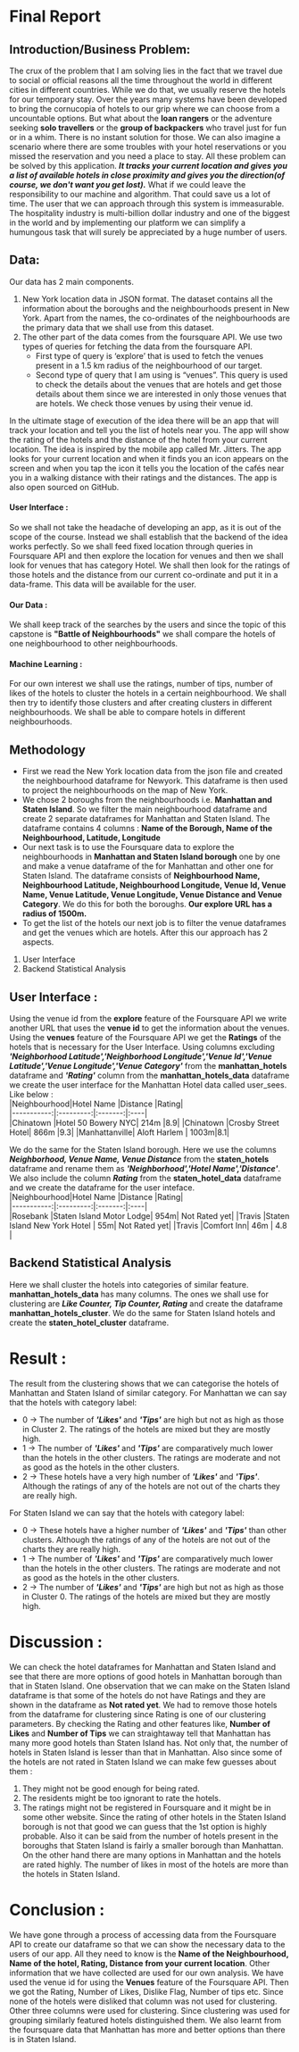 # Final Report
## Introduction/Business Problem:
The crux of the problem that I am solving lies in the fact that we travel due to social or official reasons all the time throughout the world in different cities in different countries. While we do that, we usually reserve the hotels for our temporary stay. Over the years many systems have been developed to bring the cornucopia of hotels to our grip where we can choose from a uncountable options.
But what about the **loan rangers** or the adventure seeking **solo travellers** or the **group of backpackers** who travel just for fun or in a whim. There is no instant solution for those.
We can also imagine a scenario where there are some troubles with your hotel reservations or you missed the reservation and you need a place to stay. All these problem can be solved by this application.
***It tracks your current location and gives you a list of available hotels in close proximity and gives you the direction(of course, we don't want you get lost).***
What if we could leave the responsibility to our machine and algorithm. That could save us a lot of time. The user that we can approach through this system is immeasurable. The hospitality industry is multi-billion dollar industry and one of the biggest in the world and by implementing our platform we can simplify a humungous task that will surely be appreciated by a huge number of users.
## Data:
Our data has 2 main components.
1.	New York location data in JSON format. The dataset contains all the information about the boroughs and the neighbourhoods present in New York. Apart from the names, the co-ordinates of the neighbourhoods are the primary data that we shall use from this dataset.
2.	The other part of the data comes from the foursquare API. We use two types of queries for fetching the data from the foursquare API.
	 - First type of query is ‘explore’ that is used to fetch the venues present in a 1.5 km radius of the neighbourhood of our target.
	 - Second type of query that I am using is “venues”. This query is used to check the details about the venues that are hotels and get those details about them since we are interested in only those venues that are hotels. We check those venues by using their venue id.

In the ultimate stage of execution of the idea there will be an app that will track your location and tell you the list of hotels near you. The app will show the rating of the hotels and the distance of the hotel from your current location. The idea is inspired by the mobile app called Mr. Jitters. The app looks for your current location and when it finds you an icon appears on the screen and when you tap the icon it tells you the location of the cafés near you in a walking distance with their ratings and the distances. The app is also open sourced on GitHub.
#### User Interface :
So we shall not take the headache of developing an app, as it is out of the scope of the course. Instead we shall establish that the backend of the idea works perfectly. So we shall feed fixed location through queries in Foursquare API and then explore the location for venues and then we shall look for venues that has category Hotel. We shall then look for the ratings of those hotels and the distance from our current co-ordinate and put it in a data-frame. This data will be available for the user.
#### Our Data :
We shall keep track of the searches by the users and since the topic of this capstone is **"Battle of Neighbourhoods"** we shall compare the hotels of one neighbourhood to other neighbourhoods.
#### Machine Learning :
For our own interest we shall use the ratings, number of tips, number of likes of the hotels to cluster the hotels in a certain neighbourhood. We shall then try to identify those clusters and after creating clusters in different neighbourhoods. We shall be able to compare hotels in different neighbourhoods.
## Methodology
- First we read the New York location data from the json file and created the neighbourhood dataframe for Newyork. This dataframe is then used to project the neighbourhoods on the map of New York.
- We chose 2 boroughs from the neighbourhoods i.e. **Manhattan and Staten Island**. So we filter the main neighbourhood dataframe and create 2 separate dataframes for Manhattan and Staten Island. The dataframe contains 4 columns : **Name of the Borough, Name of the Neighbourhood, Latitude, Longitude**
- Our next task is to use the Foursquare data to explore the neighbourhoods in **Manhattan and Staten Island borough** one by one and make a venue dataframe of the for Manhattan and other one for Staten Island. The dataframe consists of **Neighbourhood Name,	Neighbourhood Latitude,	Neighbourhood Longitude,	Venue Id,	Venue Name,	Venue Latitude,	Venue Longitude,	Venue Distance and Venue Category**. We do this for both the boroughs. **Our explore URL has a radius of 1500m.**
- To get the list of the hotels our next job is to filter the venue dataframes and get the venues which are hotels.
After this our approach has 2 aspects.
1. User Interface				
2. Backend Statistical Analysis
## User Interface :
Using the venue id from the **explore** feature of the Foursquare API we write another URL that uses the **venue id** to get the information about the venues. Using the **venues** feature of the Foursquare API we get the **Ratings** of the hotels that is necessary for the User Interface. Using columns excluding ***'Neighborhood Latitude','Neighborhood Longitude','Venue Id','Venue Latitude','Venue Longitude','Venue Category'*** from the **manhattan_hotels** dataframe and ***'Rating'*** column from the **manhattan_hotels_data** dataframe we create the user interface for the Manhattan Hotel data called user_sees. Like below :				
|Neighbourhood|Hotel Name	|Distance	|Rating|					
|-----------:|:---------:|:-------:|:----|					
|Chinatown	  |Hotel 50 Bowery NYC|	214m |8.9|
|Chinatown	  |Crosby Street Hotel|	866m |9.3|
|Manhattanville|	Aloft Harlem    |	1003m|8.1|

We do the same for the Staten Island borough. Here we use the columns ***Neighborhood, Venue Name, Venue Distance*** from the **staten_hotels** dataframe and rename them as ***'Neighborhood','Hotel Name','Distance'***. We also include the column ***Rating*** from the **staten_hotel_data** dataframe and we create the dataframe for the user inteface.					
|Neighbourhood|Hotel Name	|Distance	|Rating|				
|-----------:|:---------:|:-------:|:----|				
|Rosebank     |Staten Island Motor Lodge|	954m|	Not Rated yet|
|Travis	      |Staten Island New York Hotel |	55m|	Not Rated yet|
|Travis	      |Comfort Inn|	46m     |	4.8 |

## Backend Statistical Analysis
Here we shall cluster the hotels into categories of similar feature.
**manhattan_hotels_data** has many columns. The ones we shall use for clustering are ***Like Counter,	Tip Counter,	Rating*** and create the dataframe **manhattan_hotels_cluster**.
We do the same for Staten Island hotels and create the **staten_hotel_cluster** dataframe.
# Result :
The result from the clustering shows that we can categorise the hotels of Manhattan and Staten Island of similar category.
For Manhattan we can say that the hotels with category label:
- 0 -> The number of ***'Likes'*** and ***'Tips'*** are high but not as high as those in Cluster 2. The ratings of the hotels are mixed but they are mostly high.					
- 1 -> The number of ***'Likes'*** and ***'Tips'*** are comparatively much lower than the hotels in the other clusters. The ratings are moderate and not as good as the hotels in the other clusters.
- 2 -> These hotels have a very high number of ***'Likes'*** and ***'Tips'***. Although the ratings of any of the hotels are not out of the charts they are really high.

For Staten Island we can say that the hotels with category label:
- 0 -> These hotels have a higher number of ***'Likes'*** and ***'Tips'*** than other clusters. Although the ratings of any of the hotels are not out of the charts they are really high.
- 1 -> The number of ***'Likes'*** and ***'Tips'*** are comparatively much lower than the hotels in the other clusters. The ratings are moderate and not as good as the hotels in the other clusters.
- 2 -> The number of ***'Likes'*** and ***'Tips'*** are high but not as high as those in Cluster 0. The ratings of the hotels are mixed but they are mostly high.

# Discussion :
We can check the hotel dataframes for Manhattan and Staten Island and see that there are more options of good hotels in Manhattan borough than that in Staten Island. One observation that we can make on the Staten Island dataframe is that some of the hotels do not have Ratings and they are shown in the dataframe as **Not rated yet**. We had to remove those hotels from the dataframe for clustering since Rating is one of our clustering parameters.
By checking the Rating and other features like, **Number of Likes** and **Number of Tips** we can straightaway tell that Manhattan has many more good hotels than Staten Island has. Not only that, the number of hotels in Staten Island is lesser than that in Manhattan. Also since some of the hotels are not rated in Staten Island we can make few guesses about them :
1. They might not be good enough for being rated.
2. The residents might be too ignorant to rate the hotels.
3. The ratings might not be registered in Foursquare and it might be in some other website.
Since the rating of other hotels in the Staten Island borough is not that good we can guess that the 1st option is highly probable. Also it can be said from the number of hotels present in the boroughs that Staten Island is fairly a smaller borough than Manhattan.
On the other hand there are many options in Manhattan and the hotels are rated highly. The number of likes in most of the hotels are more than the hotels in Staten Island.

# Conclusion :
We have gone through a process of accessing data from the Foursquare API to create our dataframe so that we can show the necessary data to the users of our app. All they need to know is the **Name of the Neighbourhood, Name of the hotel, Rating, Distance from your current location**. Other information that we have collected are used for our own analysis. We have used the venue id for using the **Venues** feature of the Foursquare API. Then we got the Rating, Number of Likes, Dislike Flag, Number of tips etc. Since none of the hotels were disliked that column was not used for clustering. Other three columns were used for clustering. Since clustering was used for grouping similarly featured hotels distinguished them. We also learnt from the foursquare data that Manhattan has more and better options than there is in Staten Island.
